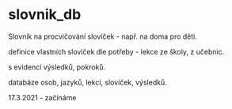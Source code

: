 # slovnik_db

Slovník na procvičování slovíček - např. na doma pro děti.

definice vlastních slovíček dle potřeby - lekce ze školy, z učebnic.

s evidencí výsledků, pokroků.

databáze osob, jazyků, lekcí, slovíček, výsledků.


17.3.2021 - začínáme
